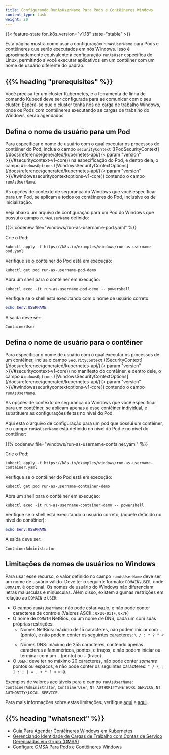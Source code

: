 ```yaml
---
title: Configurando RunAsUserName Para Pods e Contêineres Windows
content_type: task
weight: 20
---
```


<!-- overview -->

{{< feature-state for_k8s_version="v1.18" state="stable" >}}

Esta página mostra como usar a configuração `runAsUserName` para Pods 
e contêineres que serão executados em nós Windows. Isso é aproximadamente 
equivalente à configuração `runAsUser` específica do Linux, permitindo a você 
executar aplicativos em um contêiner com um nome de usuário diferente do padrão. 

## {{% heading "prerequisites" %}}

Você precisa ter um cluster Kubernetes, e a ferramenta de linha de comando Kubectl
deve ser configurada para se comunicar com o seu cluster. Espera-se que o cluster
tenha nós de carga de trabalho Windows, onde os Pods com contêineres executando as cargas de trabalho do Windows,
serão agendados.

<!-- steps -->

## Defina o nome de usuário para um Pod

Para especificar o nome de usuário com o qual executar os processos de contêiner do Pod, 
inclua o campo `securityContext` ([PodSecurityContext](/docs/reference/generated/kubernetes-api/{{< param "version" >}}/#securitycontext-v1-core)) 
na especificação do Pod, e dentro dela, o campo `WindowsOptions` ([WindowsSecurityContextOptions](/docs/reference/generated/kubernetes-api/{{< param "version" >}}/#windowssecuritycontextoptions-v1-core)) 
contendo o campo `runAsUserName`.

As opções de contexto de segurança do Windows que você especificar para um Pod, 
se aplicam a todos os contêineres do Pod, inclusive os de inicialização.

Veja abaixo um arquivo de configuração para um Pod do Windows que possui o campo 
`runAsUserName` definido:

{{% codenew file="windows/run-as-username-pod.yaml" %}}

Crie o Pod:

```shell
kubectl apply -f https://k8s.io/examples/windows/run-as-username-pod.yaml
```

Verifique se o contêiner do Pod está em execução:

```shell
kubectl get pod run-as-username-pod-demo
```

Abra um shell para o contêiner em execução:

```shell
kubectl exec -it run-as-username-pod-demo -- powershell
```

Verifique se o shell está executando com o nome de usuário correto:

```powershell
echo $env:USERNAME
```

A saída deve ser:

```
ContainerUser
```

## Defina o nome de usuário para o contêiner

Para especificar o nome de usuário com o qual executar os processos de um contêiner, 
inclua o campo `SecurityContext` ([SecurityContext](/docs/reference/generated/kubernetes-api/{{< param "version" >}}/#securitycontext-v1-core)) 
no manifesto do contêiner, e dentro dele, o campo `WindowsOptions` 
([WindowsSecurityContextOptions](/docs/reference/generated/kubernetes-api/{{< param "version" >}}/#windowssecuritycontextoptions-v1-core)) 
contendo o campo `runAsUserName`.

As opções de contexto de segurança do Windows que você especificar para um contêiner, 
se aplicam apenas a esse contêiner individual, e substituem as configurações feitas 
no nível do Pod.

Aqui está o arquivo de configuração para um pod que possui um contêiner, 
e o campo `runAsUserName` está definido no nível do Pod e no nível do contêiner:

{{% codenew file="windows/run-as-username-container.yaml" %}}

Crie o Pod:

```shell
kubectl apply -f https://k8s.io/examples/windows/run-as-username-container.yaml
```

Verifique se o contêiner do Pod está em execução:

```shell
kubectl get pod run-as-username-container-demo
```

Abra um shell para o contêiner em execução:

```shell
kubectl exec -it run-as-username-container-demo -- powershell
```

Verifique se o shell está executando o usuário correto, (aquele definido no nível do contêiner):

```powershell
echo $env:USERNAME
```

A saída deve ser:

```
ContainerAdministrator
```

## Limitações de nomes de usuários no Windows

Para usar esse recurso, o valor definido no campo `runAsUserName` deve ser um nome 
de usuário válido. Deve ter o seguinte formato: `DOMAIN\USER`, onde ` DOMAIN\` 
é opcional. Os nomes de usuário do Windows não diferenciam letras maiúsculas 
e minúsculas. Além disso, existem algumas restrições em relação ao `DOMAIN` e `USER`:
- O campo `runAsUserName`: não pode estar vazio, e não pode conter caracteres 
  de controle (Valores ASCII : `0x00-0x1F`, `0x7F`)
- O nome de `DOMAIN` NetBios, ou um nome de DNS, cada um com suas próprias restrições:
  - Nomes NetBios: máximo de 15 caracteres, não podem iniciar com `.` (ponto), 
  e não podem conter os seguintes caracteres: `\ / : * ? " < > |`
  - Nomes DNS: máximo de 255 caracteres, contendo apenas caracteres alfanuméricos, 
  pontos, e traços, e não podem iniciar ou terminar com um `.` (ponto) ou `-` (traço).
- O `USER`: deve ter no máximo 20 caracteres, não pode conter *somente* pontos ou espaços, 
  e não pode conter os seguintes caracteres: `" / \ [ ] : ; | = , + * ? < > @`.

Exemplos de valores aceitáveis para o campo `runAsUserName`: `ContainerAdministrator`, 
`ContainerUser`, `NT AUTHORITY\NETWORK SERVICE`, `NT AUTHORITY\LOCAL SERVICE`.

Para mais informações sobre estas limitações, verifique [aqui](https://support.microsoft.com/en-us/help/909264/naming-conventions-in-active-directory-for-computers-domains-sites-and) e [aqui](https://docs.microsoft.com/en-us/powershell/module/microsoft.powershell.localaccounts/new-localuser?view=powershell-5.1).

## {{% heading "whatsnext" %}}

* [Guia Para Agendar Contêineres Windows em Kubernetes](/docs/concepts/windows/user-guide/)
* [Gerenciando Identidade de Cargas de Trabalho com Contas de Serviço Gerenciadas em Grupo (GMSA)](/docs/concepts/windows/user-guide/#managing-workload-identity-with-group-managed-service-accounts)
* [Configure GMSA Para Pods e Contêineres Windows](/docs/tasks/configure-pod-container/configure-gmsa/)

